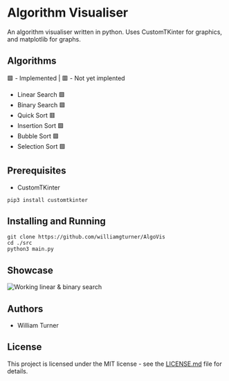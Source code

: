 # Algorithm Visualiser
An algorithm visualiser written in python. Uses CustomTKinter for graphics, and matplotlib for graphs.

## Algorithms
🟩 - Implemented | 🟥 - Not yet implented
 - Linear Search 🟩
 - Binary Search 🟩
 - Quick Sort 🟥
 - Insertion Sort 🟩
 - Bubble Sort 🟩
 - Selection Sort 🟩

## Prerequisites
 - CustomTKinter
```
pip3 install customtkinter
```

## Installing and Running
```
git clone https://github.com/williamgturner/AlgoVis
cd ./src
python3 main.py
```

## Showcase
![Working linear & binary search](images/demo.gif)

## Authors
 - William Turner

## License
This project is licensed under the MIT license - see the [LICENSE.md](LICENSE) file for details.
